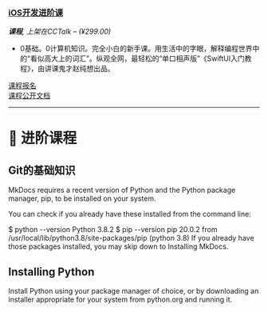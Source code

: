 
### [iOS开发进阶课](https://www.cctalk.com/m/group/90565680)
***课程**, 上架在CCTalk – (¥299.00)*

- 0基础。0计算机知识。完全小白的新手课。用生活中的字眼，解释编程世界中的“看似高大上的词汇”。纵观全网，最轻松的“单口相声版”《SwiftUI入门教程》，由讲课鬼才赵纯想出品。

[课程报名](https://www.cctalk.com/m/group/90565680)  
[课程公开文档](https://docs.qq.com/doc/DWGtOcG14aEJNdmds)

---

# 👋 进阶课程

## Git的基础知识
MkDocs requires a recent version of Python and the Python package manager, pip, to be installed on your system.

You can check if you already have these installed from the command line:

$ python --version
Python 3.8.2
$ pip --version
pip 20.0.2 from /usr/local/lib/python3.8/site-packages/pip (python 3.8)
If you already have those packages installed, you may skip down to Installing MkDocs.

## Installing Python
Install Python using your package manager of choice, or by downloading an installer appropriate for your system from python.org and running it.